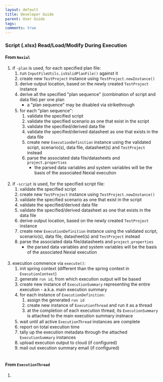 ```yaml
---
layout: default
title: Developer Guide
parent: User Guide
tags: 
comments: true
---
```

<style>
ul, ol, dl {
   margin-bottom: 2px;
}
</style>

### Script (.xlsx) Read/Load/Modify During Execution

#### From `Nexial`
1. if `-plan` is used, for each specified plan file: 
   1. run `InputFileUtils.isValidPlanFile()` against it
   2. create new `TestProject` instance using `TestProject.newInstance()`
   3. derive output location, based on the newly created `TestProject` instance
   4. derive all the specified "plan sequence" (combination of script and data file) per one plan
      - a "plan sequence" may be disabled via strikethrough
   5. for each "plan sequence":
      1. validate the specified script
      2. validate the specified scenario as one that exist in the script
      3. validate the specified/derived data file
      4. validate the specified/derived datasheet as one that exists in the data file
      5. create new `ExecutionDefinition` instance using the validated script, scenario(s), data file, datasheet(s) and
         `TestProject` instead
      6. parse the associated data file/datasheets and `project.properties`
         - the parsed data variables and system variables will be the basis of the associated Nexial execution
<br/><br/>
2. if `-script` is used, for the specified script file:
   1. validate the specified script
   2. create new `TestProject` instance using `TestProject.newInstance()`
   3. validate the specified scenario as one that exist in the script
   4. validate the specified/derived data file
   5. validate the specified/derived datasheet as one that exists in the data file
   6. derive output location, based on the newly created `TestProject` instance
   7. create new `ExecutionDefinition` instance using the validated script, scenario(s), data file, datasheet(s) and
      `TestProject` instead
   8. parse the associated data file/datasheets and `project.properties`
      - the parsed data variables and system variables will be the basis of the associated Nexial execution
<br/><br/>
3. execution commence via `execute()`:
   1. init spring context (different than the spring context in `ExecutionContext`)
   2. generate `run id`, from which execution output will be based
   3. create new instance of `ExecutionSummary` representing the entire execution - a.k.a. main execution summary
   4. for each instance of `ExecutionDefinition`:
      1. assign the generated `run id`
      2. create new instance of `ExecutionThread` and run it as a thread
      3. at the completion of each execution thread, its `ExecutionSummary` is attached to the main execution summary 
         instnace
   5. wait until all active `ExecutionThread` instances are complete
   6. report on total execution time
   7. tally up the execution metadata through the attached `ExecutionSummary` instances
   8. upload execution output to cloud (if configured)
   9. mail out execution summary email (if configured)
<br/><br/>


#### From `ExecutionThread`
1. 